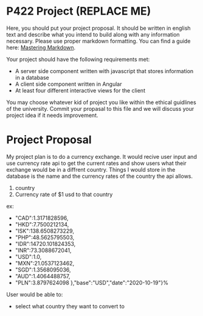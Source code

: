 # P422 Project (REPLACE ME)

Here, you should put your project proposal. It should be written in english text and describe what you intend to build along with any information necessary. Please use proper markdown formatting. You can find a guide here: [Mastering Markdown](https://guides.github.com/features/mastering-markdown/).

Your project should have the following requirements met:

* A server side component written with javascript that stores information in a database
* A client side component written in Angular
* At least four different interactive views for the client

You may choose whatever kid of project you like within the ethical guidlines of the university. Commit your propasal to this file and we will discuss your project idea if it needs improvement.

# Project Proposal
My project plan is to do a currency exchange. It would recive user input and use currency rate api to get the current rates and show users what their exchange would be in a diffrent country. 
Things I would store in the database is the name and the currency rates of the country the api allows.
1. country
2. Currency rate of $1 usd to that country 

ex: 
* "CAD":1.3171828596,
* "HKD":7.7500212134, 
* "ISK":138.6508273229,
* "PHP":48.5625795503,
* "IDR":14720.101824353,
* "INR":73.3088672041,
* "USD":1.0,
* "MXN":21.0537123462,
* "SGD":1.3568095036,
* "AUD":1.4064488757,
* "PLN":3.8797624098
},"base":"USD","date":"2020-10-19"}%

User would be able to: 
* select what country they want to convert to 